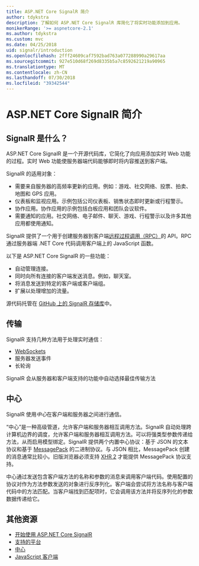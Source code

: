 ```yaml
---
title: ASP.NET Core SignalR 简介
author: tdykstra
description: 了解如何 ASP.NET Core SignalR 库简化了将实时功能添加到应用。
monikerRange: '>= aspnetcore-2.1'
ms.author: tdykstra
ms.custom: mvc
ms.date: 04/25/2018
uid: signalr/introduction
ms.openlocfilehash: 2fff24609caf7592bad763a077288990a29617aa
ms.sourcegitcommit: 927e510d68f269d8335b5a7c8592621219a90965
ms.translationtype: MT
ms.contentlocale: zh-CN
ms.lasthandoff: 07/30/2018
ms.locfileid: "39342544"
---
```

# <a name="introduction-to-aspnet-core-signalr"></a>ASP.NET Core SignalR 简介

## <a name="what-is-signalr"></a>SignalR 是什么？

ASP.NET Core SignalR 是一个开源代码库，它简化了向应用添加实时 Web 功能的过程。实时 Web 功能使服务器端代码能够即时将内容推送到客户端。

SignalR 的适用对象：

* 需要来自服务器的高频率更新的应用。例如：游戏、社交网络、投票、拍卖、地图和 GPS 应用。
* 仪表板和监视应用。示例包括公司仪表板、销售状态即时更新或行程警示。
* 协作应用。协作应用的示例包括白板应用和团队会议软件。
* 需要通知的应用。社交网络、电子邮件、聊天、游戏、行程警示以及许多其他应用都使用通知。

SignalR 提供了一个用于创建服务器到客户端[远程过程调用（RPC）](https://wikipedia.org/wiki/Remote_procedure_call)的 API。RPC 通过服务器端 .NET Core 代码调用客户端上的 JavaScript 函数。

以下是 ASP.NET Core SignalR 的一些功能：

* 自动管理连接。
* 同时向所有连接的客户端发送消息。例如，聊天室。
* 将消息发送到特定的客户端或客户端组。
* 扩展以处理增加的流量。

源代码托管在 [GitHub 上的 SignalR 存储库](https://github.com/aspnet/signalr)中。

## <a name="transports"></a>传输

SignalR 支持几种方法用于处理实时通信：

* [WebSockets](https://tools.ietf.org/html/rfc7118)
* 服务器发送事件
* 长轮询

SignalR 会从服务器和客户端支持的功能中自动选择最佳传输方法

## <a name="hubs"></a>中心

SignalR 使用*中心*在客户端和服务器之间进行通信。

“中心”是一种高级管道，允许客户端和服务器相互调用方法。SignalR 自动处理跨计算机边界的调度，允许客户端和服务器相互调用方法。可以将强类型参数传递给方法，从而启用模型绑定。SignalR 提供两个内置中心协议：基于 JSON 的文本协议和基于 [MessagePack](https://msgpack.org/) 的二进制协议。与 JSON 相比，MessagePack 创建的消息通常比较小。旧版浏览器必须支持 [XHR 2](https://caniuse.com/#feat=xhr2) 才能提供 MessagePack 协议支持。

中心通过发送包含客户端方法的名称和参数的消息来调用客户端代码。使用配置的协议对作为方法参数发送的对象进行反序列化。客户端会尝试将方法名称与客户端代码中的方法匹配。当客户端找到匹配项时，它会调用该方法并将反序列化的参数数据传递给它。

## <a name="additional-resources"></a>其他资源

* [开始使用 ASP.NET Core SignalR](xref:tutorials/signalr)
* [支持的平台](xref:signalr/supported-platforms)
* [中心](xref:signalr/hubs)
* [JavaScript 客户端](xref:signalr/javascript-client)
